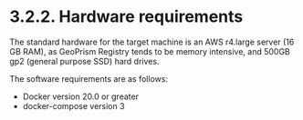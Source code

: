 # 3.2.2. Hardware requirements

The standard hardware for the target machine is an AWS r4.large server (16 GB RAM), as GeoPrism Registry tends to be memory intensive, and 500GB gp2 (general purpose SSD) hard drives.

The software requirements are as follows:

* Docker version 20.0 or greater
* docker-compose version 3
